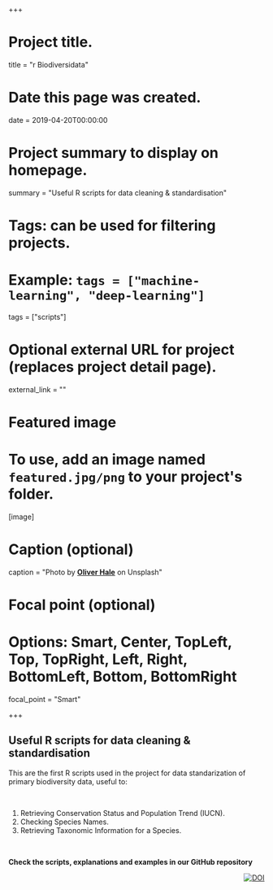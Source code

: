 +++
# Project title.
title = "r Biodiversidata"

# Date this page was created.
date = 2019-04-20T00:00:00

# Project summary to display on homepage.
summary = "Useful R scripts for data cleaning & standardisation"

# Tags: can be used for filtering projects.
# Example: `tags = ["machine-learning", "deep-learning"]`
tags = ["scripts"]

# Optional external URL for project (replaces project detail page).
external_link = ""

# Featured image
# To use, add an image named `featured.jpg/png` to your project's folder. 
[image]
  # Caption (optional)
  caption = "Photo by [**Oliver Hale**](https://unsplash.com/photos/oTvU7Zmteic) on Unsplash"

  # Focal point (optional)
  # Options: Smart, Center, TopLeft, Top, TopRight, Left, Right, BottomLeft, Bottom, BottomRight
  focal_point = "Smart"
  
+++

## Useful R scripts for data cleaning & standardisation


This are the first R scripts used in the project for data standarization of primary biodiversity data, useful to:

<br>

1. Retrieving Conservation Status and Population Trend (IUCN).
2. Checking Species Names.
3. Retrieving Taxonomic Information for a Species.

<br>

**Check the scripts, explanations and examples in our GitHub repository**

<div align="right">
<a href="https://doi.org/10.5281/zenodo.2642136"><img src="https://zenodo.org/badge/DOI/10.5281/zenodo.2642136.svg" alt="DOI"></a>
</div>

<div class="github-card" data-github="bienflorencia/rBiodiversidata" data-width="400" data-height="150" data-theme="default"></div>
<script src="//cdn.jsdelivr.net/github-cards/latest/widget.js"></script>





